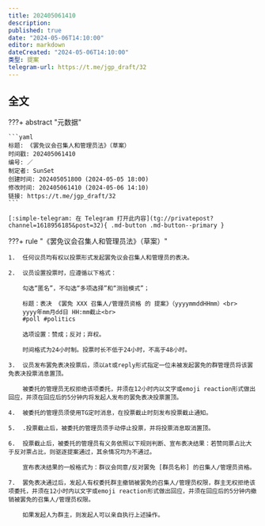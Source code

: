 ```yaml
---
title: 202405061410
description:
published: true
date: "2024-05-06T14:10:00"
editor: markdown
dateCreated: "2024-05-06T14:10:00"
类型: 提案
telegram-url: https://t.me/jgp_draft/32
---
```


## 全文

???+ abstract "元数据"

    ```yaml
    标题: 《罢免议会召集人和管理员法》（草案）
    时间戳: 202405061410
    编号: ／
    制定者: SunSet
    创建时间: 202405051800 (2024-05-05 18:00)
    修改时间: 202405061410 (2024-05-06 14:10)
    链接: https://t.me/jgp_draft/32
    ```

    [:simple-telegram: 在 Telegram 打开此内容](tg://privatepost?channel=1618956185&post=32){ .md-button .md-button--primary }

???+ rule "《罢免议会召集人和管理员法》（草案）"

    1.  任何议员均有权以投票形式发起罢免议会召集人和管理员的表决。

    2.  议员设置投票时，应遵循以下格式：

        勾选“匿名”，不勾选“多项选择”和“测验模式”；

        标题：表决 《罢免 XXX 召集人/管理员资格 的 提案》（yyyymmddHHmm）<br>
        yyyy年mm月dd日 HH:mm截止<br>
        #poll #politics

        选项设置：赞成；反对；弃权。

        时间格式为24小时制。投票时长不低于24小时，不高于48小时。

    3.  议员发布罢免表决投票后，须以at或reply形式指定一位未被发起罢免的群管理员将该罢免表决投票消息置顶。

        被委托的管理员无权拒绝该项委托，并须在12小时内以文字或emoji reaction形式做出回应，并须在回应后的5分钟内将发起人发布的罢免表决投票置顶。

    4.  被委托的管理员须使用TG定时消息，在投票截止时刻发布投票截止通知。

    5.  .投票截止后，被委托的管理员须手动停止投票，并将投票消息取消置顶。

    6.  投票截止后，被委托的管理员有义务依照以下规则判断、宣布表决结果：若赞同票占比大于反对票占比，则驱逐提案通过，其余情况均为不通过。

        宣布表决结果的一般格式为：群议会同意/反对罢免 [群员名称] 的召集人/管理员资格。

    7.  罢免表决通过后，发起人有权委托群主撤销被罢免的召集人/管理员权限，群主无权拒绝该项委托，并须在12小时内以文字或emoji reaction形式做出回应，并须在回应后的5分钟内撤销被罢免的召集人/管理员权限。

        如果发起人为群主，则发起人可以亲自执行上述操作。
